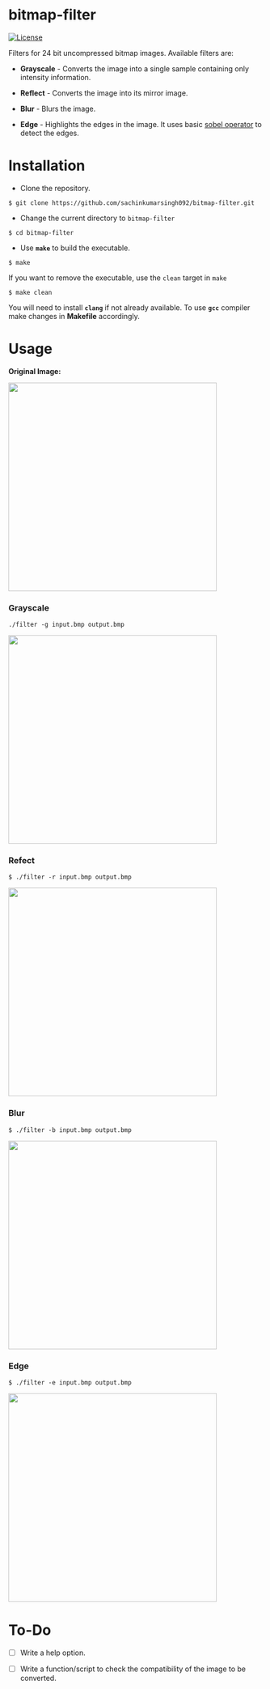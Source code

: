 # bitmap-filter

[![License](http://img.shields.io/:license-gpl3-blue.svg)](http://www.gnu.org/licenses/gpl-3.0.html)

Filters for 24 bit uncompressed bitmap images. Available filters are:

- **Grayscale** - Converts the image into a single sample containing only intensity information.

- **Reflect**  - Converts the image into its mirror image.

- **Blur** - Blurs the image.

- **Edge** - Highlights the edges in the image. It uses basic [sobel operator](https://en.wikipedia.org/wiki/Sobel_operator) to detect the edges.

# Installation 

- Clone the repository.
```
$ git clone https://github.com/sachinkumarsingh092/bitmap-filter.git
```
- Change the current directory to `bitmap-filter`
```
$ cd bitmap-filter
```
- Use **`make`** to build the executable.
```
$ make
```
  If you want to remove the executable, use the `clean` target in `make`
  ```
  $ make clean
  ```
You will need to install **`clang`** if not already available. To use **`gcc`** compiler make changes in **Makefile** accordingly.

# Usage

**Original Image:**

<img src="https://www.the.me/wp-content/uploads/2014/08/story_lena_lenna_1.jpg" width="412" height="412" />

### Grayscale
```
./filter -g input.bmp output.bmp
```
<img src="https://www.cosy.sbg.ac.at/~pmeerw/Watermarking/lena_gray.gif" width="412" height="412" />

### Refect 
```
$ ./filter -r input.bmp output.bmp
```
<img src="https://lh4.googleusercontent.com/SDNLFgcN-ZoyGITdJ5Gsb3zull4_qN7T4wNd2cXVRHFbj1gpCOHf5iYb0VGGVAmIlBPSHuCnmTe0lCrPKHvm7MH-AY18SxajMxLEZySjr5VggCXTfjJLfxcvjga3lPj1HQ=s412" width="412" height="412" />

### Blur
```
$ ./filter -b input.bmp output.bmp
```
<img src="https://www.researchgate.net/profile/Nir_Sochen/publication/51386844/figure/fig3/AS:394043197542405@1470958627655/Lena-image-blurred-by-7-2-7-out-of-focus-kernel.png" width="412" height="412" />

### Edge
```
$ ./filter -e input.bmp output.bmp
```
<img src="https://encrypted-tbn0.gstatic.com/images?q=tbn:ANd9GcSsKGDM6Z7268QnNfrSNhoyscuOE1KDG7BYSpqxksP_AGxvLj-A&s" width="412" height="412" />

# To-Do

- [ ] Write a help option.
- [ ] Write a function/script to check the compatibility of the image to be converted.

